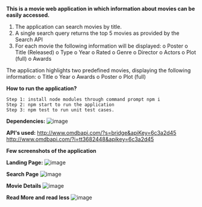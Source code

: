 **This is a movie web application in which information about movies can be easily accessed.**


1. The application can search movies by title.
2. A single search query returns the top 5 movies as provided by the Search API
3. For each movie the following information will be displayed:
    o Poster
    o Title (Released)
    o Type
    o Year
    o Rated
    o Genre
    o Director
    o Actors
    o Plot (full)
    o Awards
    
The application highlights two predefined movies, displaying the following information:
    o Title
    o Year
    o Awards
    o Poster
    o Plot (full)
    
  **How to run the application?**
    
    Step 1: install node modules through command prompt npm i
    Step 2: npm start to run the application
    Step 3: npm test to run unit test cases.
    
   **Dependencies:**
    ![image](https://user-images.githubusercontent.com/14253342/226126927-3140d8a1-a858-4d7c-a96c-8c59417689de.png)
    
   **API's used:**
   http://www.omdbapi.com/?s=bridge&apiKey=6c3a2d45
   http://www.omdbapi.com/?i=tt3682448&apikey=6c3a2d45

**Few screenshots of the application**

**Landing Page:**
![image](https://user-images.githubusercontent.com/14253342/226127162-21fc7c65-7bb4-421b-82ff-da695fe056ff.png)

**Search Page**
![image](https://user-images.githubusercontent.com/14253342/226127610-1f619c14-129d-47b3-a28e-4497132ecf4e.png)

**Movie Details**
![image](https://user-images.githubusercontent.com/14253342/226127768-b01562ec-e56e-4525-852e-3af434b743c9.png)

**Read More and read less**
![image](https://user-images.githubusercontent.com/14253342/226128203-9c139ed7-065d-47f8-9ba6-0eb4f40677fe.png)




